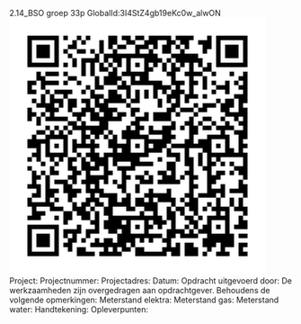 2.14_BSO groep 33p
GlobalId:3I4StZ4gb19eKc0w_alwON
![picture](https://github.com/C-Claus/Data-Files/blob/master/QR_codes/KDV/2.14_BSO%20groep%2033p.png)
Project:
Projectnummer:
Projectadres:
Datum:
Opdracht uitgevoerd door:
De werkzaamheden zijn overgedragen aan opdrachtgever. Behoudens de volgende opmerkingen:
Meterstand elektra:
Meterstand gas:
Meterstand water:
Handtekening:
Opleverpunten:
